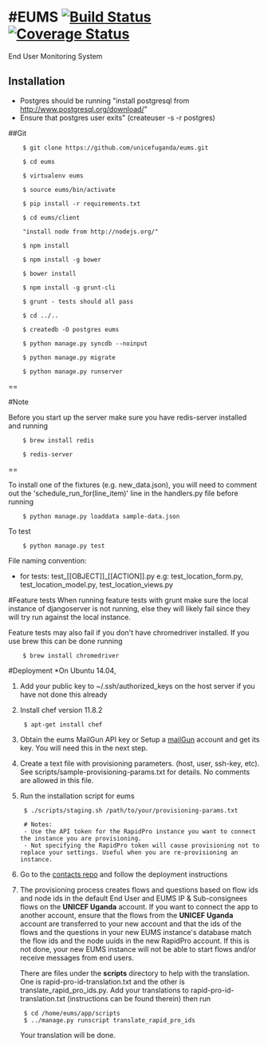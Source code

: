 #EUMS 
[![Build Status](https://snap-ci.com/unicefuganda/eums/branch/master/build_image)](https://snap-ci.com/unicefuganda/eums/branch/master)[![Coverage Status](https://img.shields.io/coveralls/unicefuganda/eums.svg)](https://coveralls.io/r/unicefuganda/eums)
====

End User Monitoring System

Installation
------------
* Postgres should be running "install postgresql from http://www.postgresql.org/download/"
* Ensure that postgres user exits" (createuser -s -r postgres)

##Git

        $ git clone https://github.com/unicefuganda/eums.git

        $ cd eums

        $ virtualenv eums
        
        $ source eums/bin/activate

        $ pip install -r requirements.txt

        $ cd eums/client

        "install node from http://nodejs.org/"

        $ npm install

        $ npm install -g bower

        $ bower install

        $ npm install -g grunt-cli

        $ grunt - tests should all pass

        $ cd ../..

        $ createdb -O postgres eums

        $ python manage.py syncdb --noinput

        $ python manage.py migrate

        $ python manage.py runserver

==

#Note

Before you start up the server make sure you have redis-server installed and running 
        
        $ brew install redis
        
        $ redis-server
==

To install one of the fixtures (e.g. new_data.json), you will need to comment out the 'schedule_run_for(line_item)' line in the handlers.py file before running
        
        $ python manage.py loaddata sample-data.json

To test
        
        $ python manage.py test

File naming convention:
* for tests: test_[[OBJECT]]_[[ACTION]].py
e.g: test_location_form.py, test_location_model.py, test_location_views.py

#Feature tests
When running feature tests with grunt make sure the local instance of djangoserver is not running, else they will likely fail since they will try run against the local instance.

Feature tests may also fail if you don't have chromedriver installed. If you use brew this can be done running

        $ brew install chromedriver

#Deployment
*On Ubuntu 14.04,

1. Add your public key to ~/.ssh/authorized_keys on the host server if you have not done this already

2. Install chef version 11.8.2

        $ apt-get install chef

3. Obtain the eums MailGun API key or Setup a [mailGun](https://mailgun.com) account and get its key. You will need this in the next step.

4. Create a text file with provisioning parameters. (host, user, ssh-key, etc). See scripts/sample-provisioning-params.txt for details.
    No comments are allowed in this file.

5. Run the installation script for eums
        
        $ ./scripts/staging.sh /path/to/your/provisioning-params.txt
        
        # Notes:
        - Use the API token for the RapidPro instance you want to connect the instance you are provisioning.
        - Not specifying the RapidPro token will cause provisioning not to replace your settings. Useful when you are re-provisioning an instance.

6. Go to the [contacts repo](https://github.com/unicefuganda/contacts) and follow the deployment instructions

7. The provisioning process creates flows and questions based on flow ids and node ids in the default End User and EUMS IP & Sub-consignees
   flows on the __UNICEF Uganda__ account. If you want to connect the app to another account, ensure that the flows from
   the __UNICEF Uganda__ account are transferred to your new account and that the ids of the flows and the questions in 
   your new EUMS instance's database match the flow ids and the node uuids in the new RapidPro account. If this is not done,
   your new EUMS instance will not be able to start flows and/or receive messages from end users.
   
   There are files under the __scripts__ directory to help with the translation. One is rapid-pro-id-translation.txt and the 
   other is translate_rapid_pro_ids.py. Add your translations to rapid-pro-id-translation.txt (instructions can be found therein) 
   then run 
        
        $ cd /home/eums/app/scripts
        $ ../manage.py runscript translate_rapid_pro_ids
       
   Your translation will be done.
